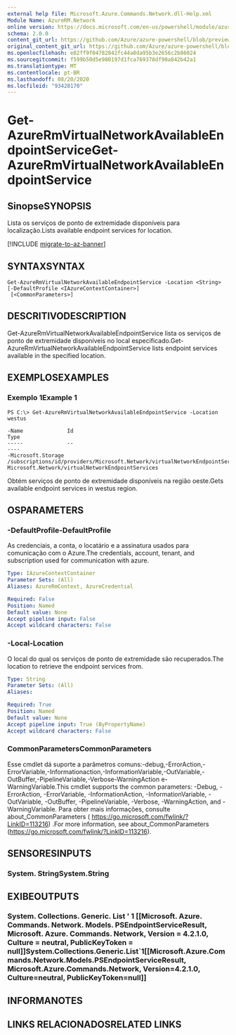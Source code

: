 ```yaml
---
external help file: Microsoft.Azure.Commands.Network.dll-Help.xml
Module Name: AzureRM.Network
online version: https://docs.microsoft.com/en-us/powershell/module/azurerm.network/get-azurermvirtualnetworkavailableendpointservice
schema: 2.0.0
content_git_url: https://github.com/Azure/azure-powershell/blob/preview/src/ResourceManager/Network/Commands.Network/help/Get-AzureRmVirtualNetworkAvailableEndpointService.md
original_content_git_url: https://github.com/Azure/azure-powershell/blob/preview/src/ResourceManager/Network/Commands.Network/help/Get-AzureRmVirtualNetworkAvailableEndpointService.md
ms.openlocfilehash: e82ff9f04782842fc44a8da95b3e2656c2b86024
ms.sourcegitcommit: f599b50d5e980197d1fca769378df90a842b42a1
ms.translationtype: MT
ms.contentlocale: pt-BR
ms.lasthandoff: 08/20/2020
ms.locfileid: "93428170"
---
```

# <span data-ttu-id="50928-101">Get-AzureRmVirtualNetworkAvailableEndpointService</span><span class="sxs-lookup"><span data-stu-id="50928-101">Get-AzureRmVirtualNetworkAvailableEndpointService</span></span>

## <span data-ttu-id="50928-102">Sinopse</span><span class="sxs-lookup"><span data-stu-id="50928-102">SYNOPSIS</span></span>
<span data-ttu-id="50928-103">Lista os serviços de ponto de extremidade disponíveis para localização.</span><span class="sxs-lookup"><span data-stu-id="50928-103">Lists available endpoint services for location.</span></span>

[!INCLUDE [migrate-to-az-banner](../../includes/migrate-to-az-banner.md)]

## <span data-ttu-id="50928-104">SYNTAX</span><span class="sxs-lookup"><span data-stu-id="50928-104">SYNTAX</span></span>

```
Get-AzureRmVirtualNetworkAvailableEndpointService -Location <String> [-DefaultProfile <IAzureContextContainer>]
 [<CommonParameters>]
```

## <span data-ttu-id="50928-105">DESCRITIVO</span><span class="sxs-lookup"><span data-stu-id="50928-105">DESCRIPTION</span></span>
<span data-ttu-id="50928-106">Get-AzureRmVirtualNetworkAvailableEndpointService lista os serviços de ponto de extremidade disponíveis no local especificado.</span><span class="sxs-lookup"><span data-stu-id="50928-106">Get-AzureRmVirtualNetworkAvailableEndpointService lists endpoint services available in the specified location.</span></span>

## <span data-ttu-id="50928-107">EXEMPLOS</span><span class="sxs-lookup"><span data-stu-id="50928-107">EXAMPLES</span></span>

### <span data-ttu-id="50928-108">Exemplo 1</span><span class="sxs-lookup"><span data-stu-id="50928-108">Example 1</span></span>
```
PS C:\> Get-AzureRmVirtualNetworkAvailableEndpointService -Location westus

-Name              Id                                                                                             Type
-----              --                                                                                             ----
-Microsoft.Storage /subscriptions/id/providers/Microsoft.Network/virtualNetworkEndpointServices/Microsoft.Storage Microsoft.Network/virtualNetworkEndpointServices
```

<span data-ttu-id="50928-109">Obtém serviços de ponto de extremidade disponíveis na região oeste.</span><span class="sxs-lookup"><span data-stu-id="50928-109">Gets available endpoint services in westus region.</span></span>

## <span data-ttu-id="50928-110">OS</span><span class="sxs-lookup"><span data-stu-id="50928-110">PARAMETERS</span></span>

### <span data-ttu-id="50928-111">-DefaultProfile</span><span class="sxs-lookup"><span data-stu-id="50928-111">-DefaultProfile</span></span>
<span data-ttu-id="50928-112">As credenciais, a conta, o locatário e a assinatura usados para comunicação com o Azure.</span><span class="sxs-lookup"><span data-stu-id="50928-112">The credentials, account, tenant, and subscription used for communication with azure.</span></span>

```yaml
Type: IAzureContextContainer
Parameter Sets: (All)
Aliases: AzureRmContext, AzureCredential

Required: False
Position: Named
Default value: None
Accept pipeline input: False
Accept wildcard characters: False
```

### <span data-ttu-id="50928-113">-Local</span><span class="sxs-lookup"><span data-stu-id="50928-113">-Location</span></span>
<span data-ttu-id="50928-114">O local do qual os serviços de ponto de extremidade são recuperados.</span><span class="sxs-lookup"><span data-stu-id="50928-114">The location to retrieve the endpoint services from.</span></span>

```yaml
Type: String
Parameter Sets: (All)
Aliases: 

Required: True
Position: Named
Default value: None
Accept pipeline input: True (ByPropertyName)
Accept wildcard characters: False
```

### <span data-ttu-id="50928-115">CommonParameters</span><span class="sxs-lookup"><span data-stu-id="50928-115">CommonParameters</span></span>
<span data-ttu-id="50928-116">Esse cmdlet dá suporte a parâmetros comuns:-debug,-ErrorAction,-ErrorVariable,-Informationaction,-InformationVariable,-OutVariable,-OutBuffer,-PipelineVariable,-Verbose-WarningAction e-WarningVariable.</span><span class="sxs-lookup"><span data-stu-id="50928-116">This cmdlet supports the common parameters: -Debug, -ErrorAction, -ErrorVariable, -InformationAction, -InformationVariable, -OutVariable, -OutBuffer, -PipelineVariable, -Verbose, -WarningAction, and -WarningVariable.</span></span> <span data-ttu-id="50928-117">Para obter mais informações, consulte about_CommonParameters ( https://go.microsoft.com/fwlink/?LinkID=113216) .</span><span class="sxs-lookup"><span data-stu-id="50928-117">For more information, see about_CommonParameters (https://go.microsoft.com/fwlink/?LinkID=113216).</span></span>

## <span data-ttu-id="50928-118">SENSORES</span><span class="sxs-lookup"><span data-stu-id="50928-118">INPUTS</span></span>

### <span data-ttu-id="50928-119">System. String</span><span class="sxs-lookup"><span data-stu-id="50928-119">System.String</span></span>

## <span data-ttu-id="50928-120">EXIBE</span><span class="sxs-lookup"><span data-stu-id="50928-120">OUTPUTS</span></span>

### <span data-ttu-id="50928-121">System. Collections. Generic. List ' 1 [[Microsoft. Azure. Commands. Network. Models. PSEndpointServiceResult, Microsoft. Azure. Commands. Network, Version = 4.2.1.0, Culture = neutral, PublicKeyToken = null]]</span><span class="sxs-lookup"><span data-stu-id="50928-121">System.Collections.Generic.List\`1[[Microsoft.Azure.Commands.Network.Models.PSEndpointServiceResult, Microsoft.Azure.Commands.Network, Version=4.2.1.0, Culture=neutral, PublicKeyToken=null]]</span></span>

## <span data-ttu-id="50928-122">INFORMA</span><span class="sxs-lookup"><span data-stu-id="50928-122">NOTES</span></span>

## <span data-ttu-id="50928-123">LINKS RELACIONADOS</span><span class="sxs-lookup"><span data-stu-id="50928-123">RELATED LINKS</span></span>

